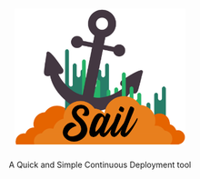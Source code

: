 <h1 align="center">
<img width=300 src="static/logo-sail.png"/>
</h1>
<p align="center">
A Quick and Simple Continuous Deployment tool
</p>

